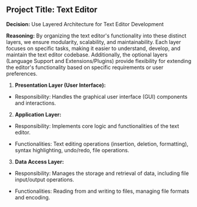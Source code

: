 ## Project Title: Text Editor

  
  

**Decision:** Use Layered Architecture for Text Editor Development

  

**Reasoning:**
By organizing the text editor's functionality into these distinct layers, we ensure modularity, scalability, and maintainability. Each layer focuses on specific tasks, making it easier to understand, develop, and maintain the text editor codebase. Additionally, the optional layers (Language Support and Extensions/Plugins) provide flexibility for extending the editor's functionality based on specific requirements or user preferences.

1.  **Presentation Layer (User Interface):**
    

-   Responsibility: Handles the graphical user interface (GUI) components and interactions.
  
  

2.  **Application Layer:**
-   Responsibility: Implements core logic and functionalities of the text editor.
    
-   Functionalities: Text editing operations (insertion, deletion, formatting), syntax highlighting, undo/redo, file operations.

  

3.  **Data Access Layer:**

-   Responsibility: Manages the storage and retrieval of data, including file input/output operations.
    
-   Functionalities: Reading from and writing to files, managing file formats and encoding.

  
  
  